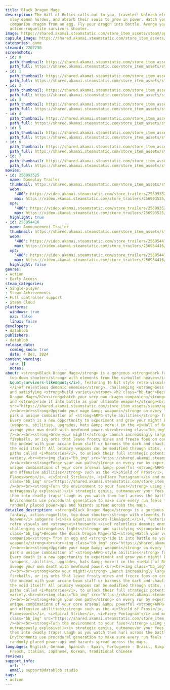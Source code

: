 ```yaml
---
title: Black Dragon Mage
description: The Hall of Relics calls out to you, traveler! Unleash elemental magic,
  slay demon hordes, and absorb their souls to grow in power. Hatch your very own
  companion dragon from an egg. Fly your dragon into battle. Avenge your death. An
  action-roguelite survivors shooter.
image: https://shared.akamai.steamstatic.com/store_item_assets/steam/apps/2207230/header.jpg?t=1732794558
capsule_image: https://shared.akamai.steamstatic.com/store_item_assets/steam/apps/2207230/capsule_231x87.jpg?t=1732794558
categories: game
steamid: 2207230
screenshots:
- id: 0
  path_thumbnail: https://shared.akamai.steamstatic.com/store_item_assets/steam/apps/2207230/ss_05637a1cb81b2cf02d9e4543ed8a337dc14490df.600x338.jpg?t=1732794558
  path_full: https://shared.akamai.steamstatic.com/store_item_assets/steam/apps/2207230/ss_05637a1cb81b2cf02d9e4543ed8a337dc14490df.1920x1080.jpg?t=1732794558
- id: 1
  path_thumbnail: https://shared.akamai.steamstatic.com/store_item_assets/steam/apps/2207230/ss_09caa9a6fa71d287d05dc4bf46df01940a003538.600x338.jpg?t=1732794558
  path_full: https://shared.akamai.steamstatic.com/store_item_assets/steam/apps/2207230/ss_09caa9a6fa71d287d05dc4bf46df01940a003538.1920x1080.jpg?t=1732794558
- id: 2
  path_thumbnail: https://shared.akamai.steamstatic.com/store_item_assets/steam/apps/2207230/ss_3358e18e67a18eff7408432209224fa61bfd459b.600x338.jpg?t=1732794558
  path_full: https://shared.akamai.steamstatic.com/store_item_assets/steam/apps/2207230/ss_3358e18e67a18eff7408432209224fa61bfd459b.1920x1080.jpg?t=1732794558
- id: 3
  path_thumbnail: https://shared.akamai.steamstatic.com/store_item_assets/steam/apps/2207230/ss_d6afcd2b70263351b2a047491f094ae125dc23ec.600x338.jpg?t=1732794558
  path_full: https://shared.akamai.steamstatic.com/store_item_assets/steam/apps/2207230/ss_d6afcd2b70263351b2a047491f094ae125dc23ec.1920x1080.jpg?t=1732794558
- id: 4
  path_thumbnail: https://shared.akamai.steamstatic.com/store_item_assets/steam/apps/2207230/ss_1942ccbfb3f8493c8d5558d98f43bc44c59cc79d.600x338.jpg?t=1732794558
  path_full: https://shared.akamai.steamstatic.com/store_item_assets/steam/apps/2207230/ss_1942ccbfb3f8493c8d5558d98f43bc44c59cc79d.1920x1080.jpg?t=1732794558
- id: 5
  path_thumbnail: https://shared.akamai.steamstatic.com/store_item_assets/steam/apps/2207230/ss_d23b49679ca9f6b44ac5be4774b1b107b4eec83f.600x338.jpg?t=1732794558
  path_full: https://shared.akamai.steamstatic.com/store_item_assets/steam/apps/2207230/ss_d23b49679ca9f6b44ac5be4774b1b107b4eec83f.1920x1080.jpg?t=1732794558
- id: 6
  path_thumbnail: https://shared.akamai.steamstatic.com/store_item_assets/steam/apps/2207230/ss_fff6f09996851aa5712dbff5a037d963c65ff2fc.600x338.jpg?t=1732794558
  path_full: https://shared.akamai.steamstatic.com/store_item_assets/steam/apps/2207230/ss_fff6f09996851aa5712dbff5a037d963c65ff2fc.1920x1080.jpg?t=1732794558
- id: 7
  path_thumbnail: https://shared.akamai.steamstatic.com/store_item_assets/steam/apps/2207230/ss_26af8c6bea863210a6c2189be0239118b62bac47.600x338.jpg?t=1732794558
  path_full: https://shared.akamai.steamstatic.com/store_item_assets/steam/apps/2207230/ss_26af8c6bea863210a6c2189be0239118b62bac47.1920x1080.jpg?t=1732794558
movies:
- id: 256993525
  name: Gameplay Trailer
  thumbnail: https://shared.akamai.steamstatic.com/store_item_assets/steam/apps/256993525/movie.293x165.jpg?t=1705413885
  webm:
    '480': https://video.akamai.steamstatic.com/store_trailers/256993525/movie480_vp9.webm?t=1705413885
    max: https://video.akamai.steamstatic.com/store_trailers/256993525/movie_max_vp9.webm?t=1705413885
  mp4:
    '480': https://video.akamai.steamstatic.com/store_trailers/256993525/movie480.mp4?t=1705413885
    max: https://video.akamai.steamstatic.com/store_trailers/256993525/movie_max.mp4?t=1705413885
  highlight: true
- id: 256954416
  name: Announcement Trailer
  thumbnail: https://shared.akamai.steamstatic.com/store_item_assets/steam/apps/256954416/movie.293x165.jpg?t=1701744603
  webm:
    '480': https://video.akamai.steamstatic.com/store_trailers/256954416/movie480_vp9.webm?t=1701744603
    max: https://video.akamai.steamstatic.com/store_trailers/256954416/movie_max_vp9.webm?t=1701744603
  mp4:
    '480': https://video.akamai.steamstatic.com/store_trailers/256954416/movie480.mp4?t=1701744603
    max: https://video.akamai.steamstatic.com/store_trailers/256954416/movie_max.mp4?t=1701744603
  highlight: false
genres:
- Action
- Early Access
steam_categories:
- Single-player
- Steam Achievements
- Full controller support
- Steam Cloud
platforms:
  windows: true
  mac: false
  linux: false
developers:
- datablob
publishers:
- datablob
release_date:
  coming_soon: true
  date: 4 Dec, 2024
content_warning:
  ids: []
  notes:
about: <strong>Black Dragon Mage</strong> is a gorgeous <strong>dark fantasy, action-roguelite,
  top-down shooter</strong> with elements from the <i>bullet heaven</i> subgenre (<i>aka
  &quot;survivors-like&quot;</i>), featuring 16 bit style retro visuals and <strong><i>thousands
  </i>of relentless demonic enemies</strong>, challenging <strong>boss fights</strong>
  and satisfying <strong>build variety</strong>.<h2 class="bb_tag">Become the Black
  Dragon Mage</h2><strong>Hatch your very own dragon companion</strong> from an egg
  and <strong>ride it into battle as your ultimate weapon!</strong><br><br><img class="bb_img"
  src="https://shared.akamai.steamstatic.com/store_item_assets/steam/apps/2207230/extras/dragon-en.gif?t=1732794558"
  /><br><br><strong>Upgrade your mage &amp; weapons</strong> on every level-up and
  pick a unique combination of <strong>ARPG-style abilities</strong> for your run.
  Every death is a new opportunity to experiment and grow your might! Buy new <strong>meta-upgrades</strong>
  (weapons, abilities, upgrades, hats &amp; more!) in the <i>Hall of Relics</i> and
  avenge your own death with newfound power.<br><br><img class="bb_img" src="https://shared.akamai.steamstatic.com/store_item_assets/steam/apps/2207230/extras/shred.gif?t=1732794558"
  /><br><br><strong>Grow your might!</strong> Launch increasingly large volleys of
  fireballs, or icy orbs that leave frosty mines and freeze foes on contact, blast
  the undead with your arcane beam staff or harness the dark and chaotic power of
  the void itself! All primary weapons can be modified through stats, or special upgrade
  paths called <i>Masteries</i>, to unlock their full strategic potential and build
  variety.<br><br><img class="bb_img" src="https://shared.akamai.steamstatic.com/store_item_assets/steam/apps/2207230/extras/overpowered.gif?t=1732794558"
  /><br><br><strong>Forge your own path</strong> on every run by experimenting with
  unique combinations of your core arsenal &amp; powerful <strong>ARPG-style defensive
  and offensive abilities</strong> such as the <i>Shield of Frost</i>, <i>Summoned
  Flameswords</i>, <i>Spiral Strike</i>, <i>Fiery Pentagram!</i> and more!<br><br><img
  class="bb_img" src="https://shared.akamai.steamstatic.com/store_item_assets/steam/apps/2207230/extras/abilities-longer.gif?t=1732794558"
  /><br><br><strong>Turn the environment to your favor</strong> using your <i>(often
  outrageously explosive!)</i> strategic genius, outmaneuver your foes by leading
  them into deadly traps! Laugh as you watch them hurl across the battlefield... <i>Fools!</i>
  Environments use procedural generation to make sure every run feels fresh, with
  randomly placed power-ups and hazards spread across the maps.
detailed_description: <strong>Black Dragon Mage</strong> is a gorgeous <strong>dark
  fantasy, action-roguelite, top-down shooter</strong> with elements from the <i>bullet
  heaven</i> subgenre (<i>aka &quot;survivors-like&quot;</i>), featuring 16 bit style
  retro visuals and <strong><i>thousands </i>of relentless demonic enemies</strong>,
  challenging <strong>boss fights</strong> and satisfying <strong>build variety</strong>.<h2
  class="bb_tag">Become the Black Dragon Mage</h2><strong>Hatch your very own dragon
  companion</strong> from an egg and <strong>ride it into battle as your ultimate
  weapon!</strong><br><br><img class="bb_img" src="https://shared.akamai.steamstatic.com/store_item_assets/steam/apps/2207230/extras/dragon-en.gif?t=1732794558"
  /><br><br><strong>Upgrade your mage &amp; weapons</strong> on every level-up and
  pick a unique combination of <strong>ARPG-style abilities</strong> for your run.
  Every death is a new opportunity to experiment and grow your might! Buy new <strong>meta-upgrades</strong>
  (weapons, abilities, upgrades, hats &amp; more!) in the <i>Hall of Relics</i> and
  avenge your own death with newfound power.<br><br><img class="bb_img" src="https://shared.akamai.steamstatic.com/store_item_assets/steam/apps/2207230/extras/shred.gif?t=1732794558"
  /><br><br><strong>Grow your might!</strong> Launch increasingly large volleys of
  fireballs, or icy orbs that leave frosty mines and freeze foes on contact, blast
  the undead with your arcane beam staff or harness the dark and chaotic power of
  the void itself! All primary weapons can be modified through stats, or special upgrade
  paths called <i>Masteries</i>, to unlock their full strategic potential and build
  variety.<br><br><img class="bb_img" src="https://shared.akamai.steamstatic.com/store_item_assets/steam/apps/2207230/extras/overpowered.gif?t=1732794558"
  /><br><br><strong>Forge your own path</strong> on every run by experimenting with
  unique combinations of your core arsenal &amp; powerful <strong>ARPG-style defensive
  and offensive abilities</strong> such as the <i>Shield of Frost</i>, <i>Summoned
  Flameswords</i>, <i>Spiral Strike</i>, <i>Fiery Pentagram!</i> and more!<br><br><img
  class="bb_img" src="https://shared.akamai.steamstatic.com/store_item_assets/steam/apps/2207230/extras/abilities-longer.gif?t=1732794558"
  /><br><br><strong>Turn the environment to your favor</strong> using your <i>(often
  outrageously explosive!)</i> strategic genius, outmaneuver your foes by leading
  them into deadly traps! Laugh as you watch them hurl across the battlefield... <i>Fools!</i>
  Environments use procedural generation to make sure every run feels fresh, with
  randomly placed power-ups and hazards spread across the maps.
languages: English, German, Spanish - Spain, Portuguese - Brazil, Simplified Chinese,
  French, Italian, Japanese, Korean, Traditional Chinese
reviews:
support_info:
  url: ''
  email: support@datablob.studio
tags:
- action
---
```

